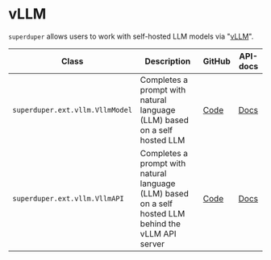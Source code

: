 # vLLM


`superduper` allows users to work with self-hosted LLM models via "[vLLM](https://github.com/vllm-project/vllm)".

| Class | Description | GitHub | API-docs |
| --- | --- | --- | --- |
| `superduper.ext.vllm.VllmModel` | Completes a prompt with natural language (LLM) based on a self hosted LLM | [Code](https://github.com/superduper/superduper/blob/main/superduper/ext/vllm/model.py) | [Docs](/docs/api/ext/vllm/model#vllmmodel) |
| `superduper.ext.vllm.VllmAPI` | Completes a prompt with natural language (LLM) based on a self hosted LLM behind the vLLM API server | [Code](https://github.com/superduper/superduper/blob/main/superduper/ext/vllm/model.py) | [Docs](/docs/api/ext/vllm/model#vllmapi) |

